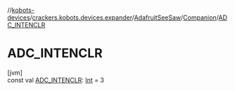 //[kobots-devices](../../../../index.md)/[crackers.kobots.devices.expander](../../index.md)/[AdafruitSeeSaw](../index.md)/[Companion](index.md)/[ADC_INTENCLR](-a-d-c_-i-n-t-e-n-c-l-r.md)

# ADC_INTENCLR

[jvm]\
const val [ADC_INTENCLR](-a-d-c_-i-n-t-e-n-c-l-r.md): [Int](https://kotlinlang.org/api/latest/jvm/stdlib/kotlin/-int/index.html) = 3
